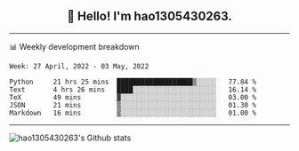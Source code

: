<h2 align="center">👋 Hello! I'm hao1305430263.</h2>


---- 
📊 Weekly development breakdown

<!--START_SECTION:waka-->
```text
Week: 27 April, 2022 - 03 May, 2022

Python     21 hrs 25 mins  ███████████████████▒░░░░░   77.84 % 
Text       4 hrs 26 mins   ████░░░░░░░░░░░░░░░░░░░░░   16.14 % 
TeX        49 mins         ▓░░░░░░░░░░░░░░░░░░░░░░░░   03.00 % 
JSON       21 mins         ▒░░░░░░░░░░░░░░░░░░░░░░░░   01.30 % 
Markdown   16 mins         ▒░░░░░░░░░░░░░░░░░░░░░░░░   01.00 % 
```
<!--END_SECTION:waka-->
----
![hao1305430263's Github stats](https://github-readme-stats.vercel.app/api?username=hao1305430263&show_icons=true)


<!--
**hao1305430263/hao1305430263** is a ✨ _special_ ✨ repository because its `README.md` (this file) appears on your GitHub profile.

Here are some ideas to get you started:

- 🔭 I’m currently working on ...
- 🌱 I’m currently learning ...
- 👯 I’m looking to collaborate on ...
- 🤔 I’m looking for help with ...
- 💬 Ask me about ...
- 📫 How to reach me: ...
- 😄 Pronouns: ...
- ⚡ Fun fact: ...
-->
